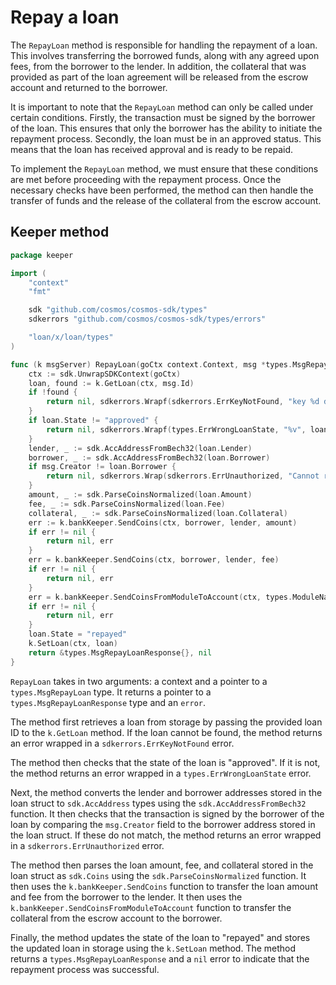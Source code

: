 # Repay a loan

The `RepayLoan` method is responsible for handling the repayment of a loan. This
involves transferring the borrowed funds, along with any agreed upon fees, from
the borrower to the lender. In addition, the collateral that was provided as
part of the loan agreement will be released from the escrow account and returned
to the borrower.

It is important to note that the `RepayLoan` method can only be called under
certain conditions. Firstly, the transaction must be signed by the borrower of
the loan. This ensures that only the borrower has the ability to initiate the
repayment process. Secondly, the loan must be in an approved status. This means
that the loan has received approval and is ready to be repaid.

To implement the `RepayLoan` method, we must ensure that these conditions are
met before proceeding with the repayment process. Once the necessary checks have
been performed, the method can then handle the transfer of funds and the release
of the collateral from the escrow account.

## Keeper method

```go title="x/loan/keeper/msg_server_repay_loan.go"
package keeper

import (
	"context"
	"fmt"

	sdk "github.com/cosmos/cosmos-sdk/types"
	sdkerrors "github.com/cosmos/cosmos-sdk/types/errors"

	"loan/x/loan/types"
)

func (k msgServer) RepayLoan(goCtx context.Context, msg *types.MsgRepayLoan) (*types.MsgRepayLoanResponse, error) {
	ctx := sdk.UnwrapSDKContext(goCtx)
	loan, found := k.GetLoan(ctx, msg.Id)
	if !found {
		return nil, sdkerrors.Wrapf(sdkerrors.ErrKeyNotFound, "key %d doesn't exist", msg.Id)
	}
	if loan.State != "approved" {
		return nil, sdkerrors.Wrapf(types.ErrWrongLoanState, "%v", loan.State)
	}
	lender, _ := sdk.AccAddressFromBech32(loan.Lender)
	borrower, _ := sdk.AccAddressFromBech32(loan.Borrower)
	if msg.Creator != loan.Borrower {
		return nil, sdkerrors.Wrap(sdkerrors.ErrUnauthorized, "Cannot repay: not the borrower")
	}
	amount, _ := sdk.ParseCoinsNormalized(loan.Amount)
	fee, _ := sdk.ParseCoinsNormalized(loan.Fee)
	collateral, _ := sdk.ParseCoinsNormalized(loan.Collateral)
	err := k.bankKeeper.SendCoins(ctx, borrower, lender, amount)
	if err != nil {
		return nil, err
	}
	err = k.bankKeeper.SendCoins(ctx, borrower, lender, fee)
	if err != nil {
		return nil, err
	}
	err = k.bankKeeper.SendCoinsFromModuleToAccount(ctx, types.ModuleName, borrower, collateral)
	if err != nil {
		return nil, err
	}
	loan.State = "repayed"
	k.SetLoan(ctx, loan)
	return &types.MsgRepayLoanResponse{}, nil
}
```

`RepayLoan` takes in two arguments: a context and a pointer to a
`types.MsgRepayLoan` type. It returns a pointer to a
`types.MsgRepayLoanResponse` type and an `error`.

The method first retrieves a loan from storage by passing the provided loan ID
to the `k.GetLoan` method. If the loan cannot be found, the method returns an
error wrapped in a `sdkerrors.ErrKeyNotFound` error.

The method then checks that the state of the loan is "approved". If it is not,
the method returns an error wrapped in a `types.ErrWrongLoanState` error.

Next, the method converts the lender and borrower addresses stored in the loan
struct to `sdk.AccAddress` types using the `sdk.AccAddressFromBech32` function.
It then checks that the transaction is signed by the borrower of the loan by
comparing the `msg.Creator` field to the borrower address stored in the loan
struct. If these do not match, the method returns an error wrapped in a
`sdkerrors.ErrUnauthorized` error.

The method then parses the loan amount, fee, and collateral stored in the loan
struct as `sdk.Coins` using the `sdk.ParseCoinsNormalized` function. It then
uses the `k.bankKeeper.SendCoins` function to transfer the loan amount and fee
from the borrower to the lender. It then uses the
`k.bankKeeper.SendCoinsFromModuleToAccount` function to transfer the collateral
from the escrow account to the borrower.

Finally, the method updates the state of the loan to "repayed" and stores the
updated loan in storage using the `k.SetLoan` method. The method returns a
`types.MsgRepayLoanResponse` and a `nil` error to indicate that the repayment
process was successful.